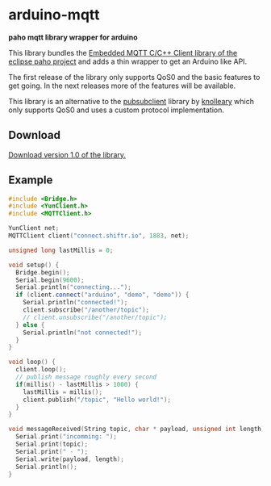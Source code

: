 # arduino-mqtt

**paho mqtt library wrapper for arduino**

This library bundles the [Embedded MQTT C/C++ Client library of the eclipse paho project](https://eclipse.org/paho/clients/c/embedded/) and adds a thin wrapper to get an Arduino like API.

The first release of the library only supports QoS0 and the basic features to get going. In the next releases more of the features will be available.

This library is an alternative to the [pubsubclient](https://github.com/knolleary/pubsubclient) library by [knolleary](https://github.com/knolleary) which only supports QoS0 and uses a custom protocol implementation.

## Download

[Download version 1.0 of the library.](https://github.com/256dpi/arduino-mqtt/releases/download/v1.0/mqtt.zip)

## Example

```c++
#include <Bridge.h>
#include <YunClient.h>
#include <MQTTClient.h>

YunClient net;
MQTTClient client("connect.shiftr.io", 1883, net);

unsigned long lastMillis = 0;

void setup() {
  Bridge.begin();
  Serial.begin(9600);
  Serial.println("connecting...");
  if (client.connect("arduino", "demo", "demo")) {
    Serial.println("connected!");
    client.subscribe("/another/topic");
    // client.unsubscribe("/another/topic");
  } else {
    Serial.println("not connected!");
  }
}

void loop() {
  client.loop();
  // publish message roughly every second
  if(millis() - lastMillis > 1000) {
    lastMillis = millis();
    client.publish("/topic", "Hello world!");
  }
}

void messageReceived(String topic, char * payload, unsigned int length) {
  Serial.print("incomming: ");
  Serial.print(topic);
  Serial.print(" - ");
  Serial.write(payload, length);
  Serial.println();
}
```

